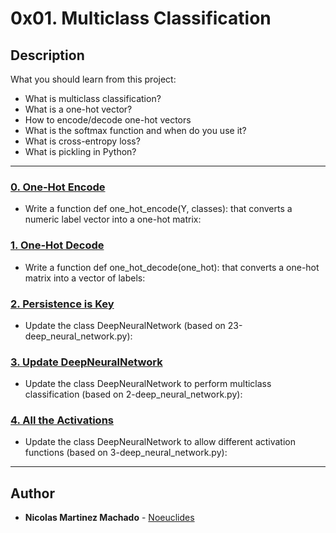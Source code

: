 # 0x01. Multiclass Classification

## Description
What you should learn from this project:

* What is multiclass classification?
* What is a one-hot vector?
* How to encode/decode one-hot vectors
* What is the softmax function and when do you use it?
* What is cross-entropy loss?
* What is pickling in Python?

---

### [0. One-Hot Encode](./0-one_hot_encode.py)
* Write a function def one_hot_encode(Y, classes): that converts a numeric label vector into a one-hot matrix:


### [1. One-Hot Decode](./1-one_hot_decode.py)
* Write a function def one_hot_decode(one_hot): that converts a one-hot matrix into a vector of labels:


### [2. Persistence is Key](./2-deep_neural_network.py)
* Update the class DeepNeuralNetwork (based on 23-deep_neural_network.py):


### [3. Update DeepNeuralNetwork](./3-deep_neural_network.py)
* Update the class DeepNeuralNetwork to perform multiclass classification (based on 2-deep_neural_network.py):


### [4. All the Activations](./4-deep_neural_network.py)
* Update the class DeepNeuralNetwork to allow different activation functions (based on 3-deep_neural_network.py):


---

## Author
* **Nicolas Martinez Machado** - [Noeuclides](https://github.com/Noeuclides)